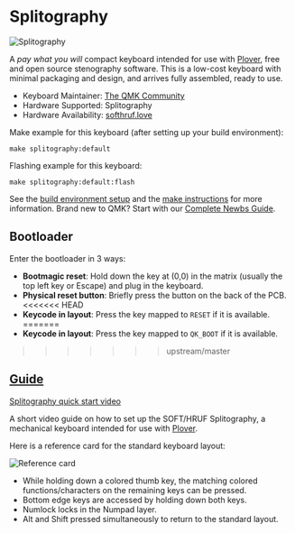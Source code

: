 # Splitography

![Splitography](https://i.imgur.com/NlmR4Gc.jpeg)

A *pay what you will* compact keyboard intended for use with [Plover](https://www.openstenoproject.org/), free and open source stenography software. This is a low-cost keyboard with minimal packaging and design, and arrives fully assembled, ready to use.

* Keyboard Maintainer: [The QMK Community](https://github.com/qmk)
* Hardware Supported: Splitography
* Hardware Availability: [softhruf.love](https://softhruf.love/collections/writers)

Make example for this keyboard (after setting up your build environment):

    make splitography:default

Flashing example for this keyboard:

    make splitography:default:flash

See the [build environment setup](https://docs.qmk.fm/#/getting_started_build_tools) and the [make instructions](https://docs.qmk.fm/#/getting_started_make_guide) for more information. Brand new to QMK? Start with our [Complete Newbs Guide](https://docs.qmk.fm/#/newbs).

## Bootloader

Enter the bootloader in 3 ways:

* **Bootmagic reset**: Hold down the key at (0,0) in the matrix (usually the top left key or Escape) and plug in the keyboard.
* **Physical reset button**: Briefly press the button on the back of the PCB.
<<<<<<< HEAD
* **Keycode in layout**: Press the key mapped to `RESET` if it is available.
=======
* **Keycode in layout**: Press the key mapped to `QK_BOOT` if it is available.
>>>>>>> upstream/master

## [Guide](https://softhruf.love/pages/guides)

[Splitography quick start video](https://www.youtube.com/watch?v=ru4cRQ2s_v0)

A short video guide on how to set up the SOFT/HRUF Splitography, a mechanical keyboard intended for use with [Plover](https://www.openstenoproject.org/plover/).

Here is a reference card for the standard keyboard layout:

![Reference card](https://i.imgur.com/ywe8jXR.png)

* While holding down a colored thumb key, the matching colored functions/characters on the remaining keys can be pressed.
* Bottom edge keys are accessed by holding down both keys.
* Numlock locks in the Numpad layer.
* Alt and Shift pressed simultaneously to return to the standard layout.
